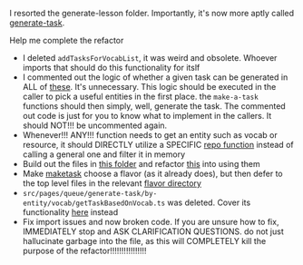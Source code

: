 I resorted the generate-lesson folder.
Importantly, it's now more aptly called [generate-task](src/pages/queue/generate-task).


Help me complete the refactor

- I deleted `addTasksForVocabList`, it was weird and obsolete. Whoever imports that should do this functionality for itslf
- I commented out the logic of whether a given task can be generated in ALL of [these](src/pages/queue/generate-task/make-a-task). It's unnecessary. This logic should be executed in the caller to pick a useful entities in the first place. the `make-a-task` functions should then simply, well, generate the task. The commented out code is just for you to know what to implement in the callers. It should NOT!!! be uncommented again.
- Whenever!!! ANY!!! function needs to get an entity such as vocab or resource, it should DIRECTLY utilize a SPECIFIC [repo function](src/entities/vocab/VocabRepoContract.ts) instead of calling a general one and filter it in memory
- Build out the files in [this folder](src/pages/queue/generate-task/flavors/by-task-size-balance/helpers) and refactor [this](src/pages/queue/generate-task/flavors/by-task-size-balance/chooseTaskBasedOnUnderusedTaskSize.ts) into using them
- Make [maketask](src/pages/queue/generate-task/makeTask.ts) choose a flavor (as it already does), but then defer to the top level files in the relevant [flavor directory](src/pages/queue/generate-task/flavors)
- `src/pages/queue/generate-task/by-entity/vocab/getTaskBasedOnVocab.ts` was deleted. Cover its functionality [here](src/pages/queue/generate-task/by-entity/vocab/getRandomGeneratedTaskForVocab.ts) instead
- Fix import issues and now broken code. If you are unsure how to fix, IMMEDIATELY stop and ASK CLARIFICATION QUESTIONS. do not just hallucinate garbage into the file, as this will COMPLETELY kill the purpose of the refactor!!!!!!!!!!!!!!!!